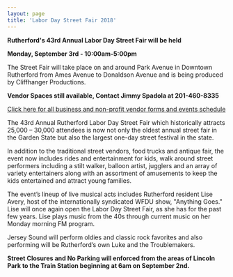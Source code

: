 ```yaml
---
layout: page
title: 'Labor Day Street Fair 2018'
---
```

 
**Rutherford's 43rd Annual Labor Day Street Fair will be held**

**Monday, September 3rd - 10:00am-5:00pm**

The Street Fair will take place on and around Park Avenue in Downtown Rutherford from Ames Avenue to Donaldson Avenue and is being produced by Cliffhanger Productions.

**Vendor Spaces still available, Contact  Jimmy Spadola at 201-460-8335**

[Click here for all business and non-profit vendor forms and events schedule](http://cliffhangerproductions.com/43rd-annual-rutherford-labor-day-street-fair-2018/)

The 43rd Annual Rutherford Labor Day Street Fair which historically attracts 25,000 – 30,000 attendees is now not only the oldest annual street fair in the Garden State but also the largest one-day street festival in the state. 

In addition to the traditional street vendors, food trucks and antique fair, the event now includes rides and entertainment for kids, walk around street performers including a stilt walker, balloon artist, jugglers and an array of variety entertainers along with an assortment of amusements to keep the kids entertained and attract young families. 

The event’s lineup of live musical acts includes Rutherford resident Lise Avery, host of the internationally syndicated WFDU show, "Anything Goes." Lise will once again open the Labor Day Street Fair, as she has for the past few years. Lise plays music from the 40s through current music on her Monday morning FM program. 

Jersey Sound will perform oldies and classic rock favorites and also performing will be Rutherford’s own Luke and the Troublemakers.

**Street Closures and No Parking will enforced from the areas of Lincoln Park to the Train Station beginning at 6am on September 2nd.**

 


